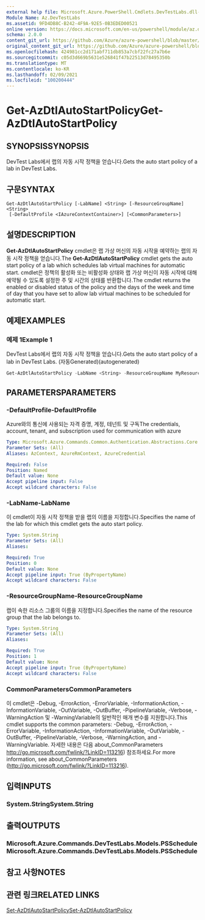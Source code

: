```yaml
---
external help file: Microsoft.Azure.PowerShell.Cmdlets.DevTestLabs.dll-Help.xml
Module Name: Az.DevTestLabs
ms.assetid: 9FD4DB8C-B242-4F9A-92E5-0B3EDED00521
online version: https://docs.microsoft.com/en-us/powershell/module/az.devtestlabs/get-azdtlautostartpolicy
schema: 2.0.0
content_git_url: https://github.com/Azure/azure-powershell/blob/master/src/DevTestLabs/DevTestLabs/help/Get-AzDtlAutoStartPolicy.md
original_content_git_url: https://github.com/Azure/azure-powershell/blob/master/src/DevTestLabs/DevTestLabs/help/Get-AzDtlAutoStartPolicy.md
ms.openlocfilehash: 424981cc2d171abf711db853a7cbf22fc27a7b6e
ms.sourcegitcommit: c05d3d669b5631e526841f47b22513d78495350b
ms.translationtype: MT
ms.contentlocale: ko-KR
ms.lasthandoff: 02/09/2021
ms.locfileid: "100200444"
---
```

# <span data-ttu-id="d2ecb-101">Get-AzDtlAutoStartPolicy</span><span class="sxs-lookup"><span data-stu-id="d2ecb-101">Get-AzDtlAutoStartPolicy</span></span>

## <span data-ttu-id="d2ecb-102">SYNOPSIS</span><span class="sxs-lookup"><span data-stu-id="d2ecb-102">SYNOPSIS</span></span>
<span data-ttu-id="d2ecb-103">DevTest Labs에서 랩의 자동 시작 정책을 얻습니다.</span><span class="sxs-lookup"><span data-stu-id="d2ecb-103">Gets the auto start policy of a lab in DevTest Labs.</span></span>

## <span data-ttu-id="d2ecb-104">구문</span><span class="sxs-lookup"><span data-stu-id="d2ecb-104">SYNTAX</span></span>

```
Get-AzDtlAutoStartPolicy [-LabName] <String> [-ResourceGroupName] <String>
 [-DefaultProfile <IAzureContextContainer>] [<CommonParameters>]
```

## <span data-ttu-id="d2ecb-105">설명</span><span class="sxs-lookup"><span data-stu-id="d2ecb-105">DESCRIPTION</span></span>
<span data-ttu-id="d2ecb-106">**Get-AzDtlAutoStartPolicy** cmdlet은 랩 가상 머신의 자동 시작을 예약하는 랩의 자동 시작 정책을 얻습니다.</span><span class="sxs-lookup"><span data-stu-id="d2ecb-106">The **Get-AzDtlAutoStartPolicy** cmdlet gets the auto start policy of a lab which schedules lab virtual machines for automatic start.</span></span>
<span data-ttu-id="d2ecb-107">cmdlet은 정책의 활성화 또는 비활성화 상태와 랩 가상 머신이 자동 시작에 대해 예약될 수 있도록 설정한 주 및 시간의 상태를 반환합니다.</span><span class="sxs-lookup"><span data-stu-id="d2ecb-107">The cmdlet returns the enabled or disabled status of the policy and the days of the week and time of day that you have set to allow lab virtual machines to be scheduled for automatic start.</span></span>

## <span data-ttu-id="d2ecb-108">예제</span><span class="sxs-lookup"><span data-stu-id="d2ecb-108">EXAMPLES</span></span>

### <span data-ttu-id="d2ecb-109">예제 1</span><span class="sxs-lookup"><span data-stu-id="d2ecb-109">Example 1</span></span>

<span data-ttu-id="d2ecb-110">DevTest Labs에서 랩의 자동 시작 정책을 얻습니다.</span><span class="sxs-lookup"><span data-stu-id="d2ecb-110">Gets the auto start policy of a lab in DevTest Labs.</span></span> <span data-ttu-id="d2ecb-111">(자동Generated)</span><span class="sxs-lookup"><span data-stu-id="d2ecb-111">(autogenerated)</span></span>

```powershell <!-- Aladdin Generated Example --> 
Get-AzDtlAutoStartPolicy -LabName <String> -ResourceGroupName MyResourceGroup
```

## <span data-ttu-id="d2ecb-112">PARAMETERS</span><span class="sxs-lookup"><span data-stu-id="d2ecb-112">PARAMETERS</span></span>

### <span data-ttu-id="d2ecb-113">-DefaultProfile</span><span class="sxs-lookup"><span data-stu-id="d2ecb-113">-DefaultProfile</span></span>
<span data-ttu-id="d2ecb-114">Azure와의 통신에 사용되는 자격 증명, 계정, 테넌트 및 구독</span><span class="sxs-lookup"><span data-stu-id="d2ecb-114">The credentials, account, tenant, and subscription used for communication with azure</span></span>

```yaml
Type: Microsoft.Azure.Commands.Common.Authentication.Abstractions.Core.IAzureContextContainer
Parameter Sets: (All)
Aliases: AzContext, AzureRmContext, AzureCredential

Required: False
Position: Named
Default value: None
Accept pipeline input: False
Accept wildcard characters: False
```

### <span data-ttu-id="d2ecb-115">-LabName</span><span class="sxs-lookup"><span data-stu-id="d2ecb-115">-LabName</span></span>
<span data-ttu-id="d2ecb-116">이 cmdlet이 자동 시작 정책을 받을 랩의 이름을 지정합니다.</span><span class="sxs-lookup"><span data-stu-id="d2ecb-116">Specifies the name of the lab for which this cmdlet gets the auto start policy.</span></span>

```yaml
Type: System.String
Parameter Sets: (All)
Aliases:

Required: True
Position: 0
Default value: None
Accept pipeline input: True (ByPropertyName)
Accept wildcard characters: False
```

### <span data-ttu-id="d2ecb-117">-ResourceGroupName</span><span class="sxs-lookup"><span data-stu-id="d2ecb-117">-ResourceGroupName</span></span>
<span data-ttu-id="d2ecb-118">랩이 속한 리소스 그룹의 이름을 지정합니다.</span><span class="sxs-lookup"><span data-stu-id="d2ecb-118">Specifies the name of the resource group that the lab belongs to.</span></span>

```yaml
Type: System.String
Parameter Sets: (All)
Aliases:

Required: True
Position: 1
Default value: None
Accept pipeline input: True (ByPropertyName)
Accept wildcard characters: False
```

### <span data-ttu-id="d2ecb-119">CommonParameters</span><span class="sxs-lookup"><span data-stu-id="d2ecb-119">CommonParameters</span></span>
<span data-ttu-id="d2ecb-120">이 cmdlet은 -Debug, -ErrorAction, -ErrorVariable, -InformationAction, -InformationVariable, -OutVariable, -OutBuffer, -PipelineVariable, -Verbose, -WarningAction 및 -WarningVariable의 일반적인 매개 변수를 지원합니다.</span><span class="sxs-lookup"><span data-stu-id="d2ecb-120">This cmdlet supports the common parameters: -Debug, -ErrorAction, -ErrorVariable, -InformationAction, -InformationVariable, -OutVariable, -OutBuffer, -PipelineVariable, -Verbose, -WarningAction, and -WarningVariable.</span></span> <span data-ttu-id="d2ecb-121">자세한 내용은 다음 about_CommonParameters http://go.microsoft.com/fwlink/?LinkID=113216) 참조하세요.</span><span class="sxs-lookup"><span data-stu-id="d2ecb-121">For more information, see about_CommonParameters (http://go.microsoft.com/fwlink/?LinkID=113216).</span></span>

## <span data-ttu-id="d2ecb-122">입력</span><span class="sxs-lookup"><span data-stu-id="d2ecb-122">INPUTS</span></span>

### <span data-ttu-id="d2ecb-123">System.String</span><span class="sxs-lookup"><span data-stu-id="d2ecb-123">System.String</span></span>

## <span data-ttu-id="d2ecb-124">출력</span><span class="sxs-lookup"><span data-stu-id="d2ecb-124">OUTPUTS</span></span>

### <span data-ttu-id="d2ecb-125">Microsoft.Azure.Commands.DevTestLabs.Models.PSSchedule</span><span class="sxs-lookup"><span data-stu-id="d2ecb-125">Microsoft.Azure.Commands.DevTestLabs.Models.PSSchedule</span></span>

## <span data-ttu-id="d2ecb-126">참고 사항</span><span class="sxs-lookup"><span data-stu-id="d2ecb-126">NOTES</span></span>

## <span data-ttu-id="d2ecb-127">관련 링크</span><span class="sxs-lookup"><span data-stu-id="d2ecb-127">RELATED LINKS</span></span>

[<span data-ttu-id="d2ecb-128">Set-AzDtlAutoStartPolicy</span><span class="sxs-lookup"><span data-stu-id="d2ecb-128">Set-AzDtlAutoStartPolicy</span></span>](./Set-AzDtlAutoStartPolicy.md)


